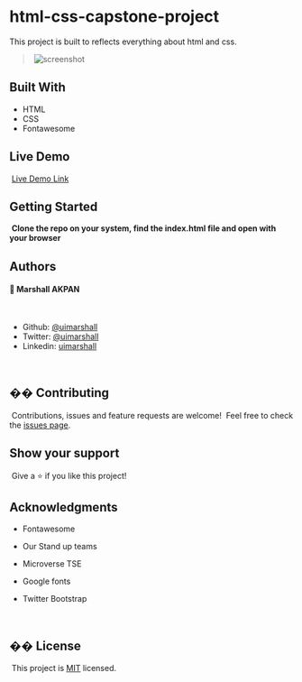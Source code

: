 # html-css-capstone-project

This project is built to reflects everything about html and css.

> ​
> ![screenshot](./images/newsweek_clone.png)
> ​

## Built With

- HTML
- CSS
- Fontawesome
  ​

## Live Demo

​
[Live Demo Link](https://rawcdn.githack.com/uimarshall/html-css-capstone-project/1fc04cec81ccac80aade2d846e27e40d01c4bd4f/index.html)
​
​

## Getting Started

​
**Clone the repo on your system, find the index.html file and open with your browser**
​
​

## Authors

#### 👤 **Marshall AKPAN**

​

- Github: [@uimarshall](https://github.com/uimarshall)
- Twitter: [@uimarshall](https://twitter.com/uimarshall)
- Linkedin: [uimarshall](https://www.linkedin.com/in/marshall-akpan-19745526/)

​

## �� Contributing

​
Contributions, issues and feature requests are welcome!
​
Feel free to check the [issues page](https://github.com/uimarshall/html-css-capstone-project/issues).
​

## Show your support

​
Give a ⭐️ if you like this project!
​

## Acknowledgments

- Fontawesome
- Our Stand up teams
- Microverse TSE
- Google fonts
- Twitter Bootstrap

  ​

## �� License

​
This project is [MIT](lic.url) licensed.
